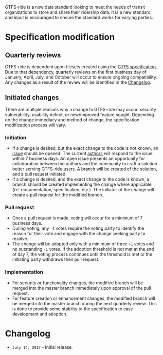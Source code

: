GTFS-ride is a new data standard looking to meet the needs of transit organizations to store and share their ridership data. It is a new standard, and input is encouraged to ensure the standard works for varying parties.

# Specification modification

## Quarterly reviews
GTFS-ride is dependent upon filesets created using the [GTFS specification](https://github.com/google/transit/tree/master/gtfs). Due to that dependency, quarterly reviews on the first business day of January, April, July, and October will occur to ensure ongoing compatibility. Any changes as a result of the review will be identified in the [Changelog](https://github.com/ODOT-PTS/GTFS-ride/blob/master/CHANGES.md#changelog).

## Initiated changes
There are multiple reasons why a change to GTFS-ride may occur: security vulnerability, usability defect, or new/improved feature sought. Depending on the change immediacy and method of change, the specification modification process will vary.

### Initiation
* If a change is desired, but the exact change to the code is not known, an [issue](https://github.com/ODOT-PTS/GTFS-ride/issues) should be opened. The current [authors](https://github.com/ODOT-PTS/GTFS-ride/blob/master/AUTHORS) will respond to the issue within 7 business days. An open issue presents an opportunity for collaboration between the authors and the community to craft a solution better serving GTFS-ride users. A branch will be created of the solution, and a pull request initiated.
* If a change is desired, and the exact change to the code is known, a branch should be created implementing the change where applicable (i.e. documentation, specification, etc.). The initiator of the change will create a pull request for the modified branch.

### Pull request
* Once a pull request is made, voting will occur for a minimum of 7 business days.
* During voting, any `-1` votes require the voting party to identify the reason for their vote and engage with the change seeking party to resolve.
* The change will be adopted only with a minimum of three `+1` votes and no outstanding `-1` votes. If the adoption threshold is not met at the end of day 7, the voting process continues until the threshold is met or the initiating party withdraws their pull request.

### Implementation
* For security or functionality changes, the modified branch will be merged into the master branch immediately upon approval of the pull request.
* For feature creation or enhancement changes, the modified branch will be merged into the master branch during the next quarterly review. This is done to provide some stability to the specification to ease development and adoption.

# Changelog

* `July 14, 2017` - Initial release.
